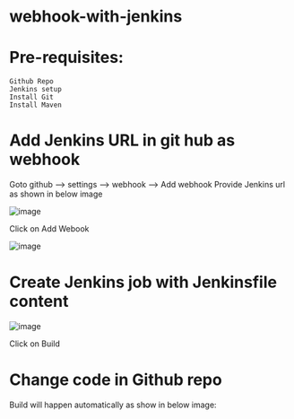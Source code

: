 # webhook-with-jenkins

# Pre-requisites:
    Github Repo
    Jenkins setup
    Install Git
    Install Maven
# Add Jenkins URL in git hub as webhook
  Goto github --> settings --> webhook --> Add webhook
  Provide Jenkins url as shown in below image
  
  ![image](https://user-images.githubusercontent.com/58024415/103783684-0c18d000-505f-11eb-8896-1a3036c2ac04.png)
  
  Click on Add Webook
  
  ![image](https://user-images.githubusercontent.com/58024415/103783724-18049200-505f-11eb-994a-854e6259d646.png)
  
# Create Jenkins job with Jenkinsfile content
  ![image](https://user-images.githubusercontent.com/58024415/103784987-a75e7500-5060-11eb-8b77-bc7f703cde10.png)

  Click on Build
# Change code in Github repo
  Build will happen automatically as show in below image:
  
